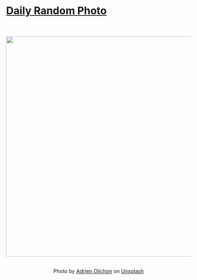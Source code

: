 # [Daily Random Photo](https://www.dailyrandomphoto.com/)

<div align="center">
  <br>
  <br>
  <a href="https://www.dailyrandomphoto.com/p/2023/2023-10-07/"><img src="https://images.unsplash.com/photo-1694434137000-7a97e0f686db?crop=entropy&cs=tinysrgb&fit=max&fm=jpg&ixid=M3w3NzUwOHwwfDF8cmFuZG9tfHx8fHx8fHx8MTY5NjYzODQ3Mnw&ixlib=rb-4.0.3&q=80&w=1080" width="600px"></a>
  <br>
  <br>
  <p class="has-text-grey">Photo by <a href="https://unsplash.com/@adrienolichon?utm_source=Daily%20Random%20Photo&amp;utm_medium=referral" target="_blank" rel="noopener noreferrer">Adrien Olichon</a> on <a href="https://unsplash.com/photos/a-river-flowing-through-a-lush-green-forest-1XY-qR9MDAc?utm_source=Daily%20Random%20Photo&amp;utm_medium=referral" target="_blank" rel="noopener noreferrer">Unsplash</a></p>
</div>
